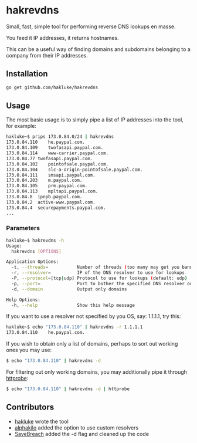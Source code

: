 # hakrevdns

Small, fast, simple tool for performing reverse DNS lookups en masse.

You feed it IP addresses, it returns hostnames.

This can be a useful way of finding domains and subdomains belonging to a company from their IP addresses.

## Installation

```sh
go get github.com/hakluke/hakrevdns
```

## Usage
The most basic usage is to simply pipe a list of IP addresses into the tool, for example:

```sh
hakluke~$ prips 173.0.84.0/24 | hakrevdns 
173.0.84.110	he.paypal.com.
173.0.84.109	twofasapi.paypal.com.
173.0.84.114	www-carrier.paypal.com.
173.0.84.77	twofasapi.paypal.com.
173.0.84.102	pointofsale.paypal.com.
173.0.84.104	slc-a-origin-pointofsale.paypal.com.
173.0.84.111	smsapi.paypal.com.
173.0.84.203	m.paypal.com.
173.0.84.105	prm.paypal.com.
173.0.84.113	mpltapi.paypal.com.
173.0.84.8	ipnpb.paypal.com.
173.0.84.2	active-www.paypal.com.
173.0.84.4	securepayments.paypal.com.
...
```

### Parameters

```sh
hakluke~$ hakrevdns -h
Usage:
  hakrevdns [OPTIONS]

Application Options:
  -t, --threads=           Number of threads (too many may get you banned, too few will be slow)
  -r, --resolver=          IP of the DNS resolver to use for lookups
  -P, --protocol=[tcp|udp] Protocol to use for lookups (default: udp)
  -p, --port=              Port to bother the specified DNS resolver on (default: 53)
  -d, --domain             Output only domains

Help Options:
  -h, --help               Show this help message
```

If you want to use a resolver not specified by you OS, say: 1.1.1.1, try this:

```sh
hakluke~$ echo "173.0.84.110" | hakrevdns -r 1.1.1.1
173.0.84.110    he.paypal.com.
```

If you wish to obtain only a list of domains, perhaps to sort out working ones you may use:

```sh
$ echo "173.0.84.110" | hakrevdns -d
```
For filtering out only working domains, you may additionally pipe it through [httprobe](https://github.com/tomnomnom/httprobe):

```sh
$ echo "173.0.84.110" | hakrevdns -d | httprobe
```

## Contributors
- [hakluke](https://twitter.com/hakluke) wrote the tool
- [alphakilo](https://github.com/Alphakilo/) added the option to use custom resolvers
- [SaveBreach](https://twitter.com/SaveBreach/) added the -d flag and cleaned up the code
